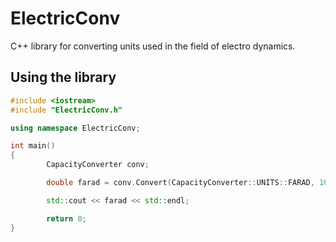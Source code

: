 # ElectricConv
C++ library for converting units used in the field of electro dynamics.

## Using the library

```cpp
#include <iostream>
#include "ElectricConv.h"

using namespace ElectricConv;

int main()
{
        CapacityConverter conv;

        double farad = conv.Convert(CapacityConverter::UNITS::FARAD, 10, CapacityConverter::UNITS::KILOFARAD);

        std::cout << farad << std::endl;

        return 0;
}
```